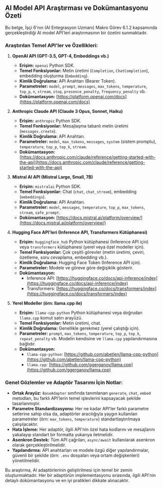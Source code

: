 ## AI Model API Araştırması ve Dokümantasyonu Özeti

Bu belge, İşçi 6'nın (AI Entegrasyon Uzmanı) Makro Görev 6.1.2 kapsamında gerçekleştirdiği AI model API'leri araştırmasının bir özetini sunmaktadır.

### Araştırılan Temel API'ler ve Özellikleri:

1.  **OpenAI API (GPT-3.5, GPT-4, Embeddings vb.)**
    *   **Erişim:** `openai` Python SDK.
    *   **Temel Fonksiyonlar:** Metin üretimi (`Completion`, `ChatCompletion`), embedding oluşturma (`Embedding`).
    *   **Kimlik Doğrulama:** API Anahtarı (Bearer Token).
    *   **Parametreler:** `model`, `prompt`, `messages`, `max_tokens`, `temperature`, `top_p`, `n`, `stream`, `stop`, `presence_penalty`, `frequency_penalty` vb.
    *   **Dokümantasyon:** [https://platform.openai.com/docs](https://platform.openai.com/docs)

2.  **Anthropic Claude API (Claude 3 Opus, Sonnet, Haiku)**
    *   **Erişim:** `anthropic` Python SDK.
    *   **Temel Fonksiyonlar:** Mesajlaşma tabanlı metin üretimi (`messages.create`).
    *   **Kimlik Doğrulama:** API Anahtarı.
    *   **Parametreler:** `model`, `max_tokens`, `messages`, `system` (sistem promptu), `temperature`, `top_p`, `top_k`, `stream`.
    *   **Dokümantasyon:** [https://docs.anthropic.com/claude/reference/getting-started-with-the-api](https://docs.anthropic.com/claude/reference/getting-started-with-the-api)

3.  **Mistral AI API (Mistral Large, Small, 7B)**
    *   **Erişim:** `mistralai` Python SDK.
    *   **Temel Fonksiyonlar:** Chat (`chat`, `chat_stream`), embedding (`embeddings`).
    *   **Kimlik Doğrulama:** API Anahtarı.
    *   **Parametreler:** `model`, `messages`, `temperature`, `top_p`, `max_tokens`, `stream`, `safe_prompt`.
    *   **Dokümantasyon:** [https://docs.mistral.ai/platform/overview/](https://docs.mistral.ai/platform/overview/)

4.  **Hugging Face API'leri (Inference API, Transformers Kütüphanesi)**
    *   **Erişim:** `huggingface_hub` Python kütüphanesi (Inference API için) veya `transformers` kütüphanesi (yerel veya özel modeller için).
    *   **Temel Fonksiyonlar:** Çok çeşitli görevler (metin üretimi, çeviri, özetleme, soru cevaplama, embedding vb.).
    *   **Kimlik Doğrulama:** Hugging Face Token (Inference API için).
    *   **Parametreler:** Modele ve göreve göre değişiklik gösterir.
    *   **Dokümantasyon:**
        *   Inference API: [https://huggingface.co/docs/api-inference/index](https://huggingface.co/docs/api-inference/index)
        *   Transformers: [https://huggingface.co/docs/transformers/index](https://huggingface.co/docs/transformers/index)

5.  **Yerel Modeller (örn: llama.cpp ile)**
    *   **Erişim:** `llama-cpp-python` Python kütüphanesi veya doğrudan `llama.cpp` komut satırı arayüzü.
    *   **Temel Fonksiyonlar:** Metin üretimi, chat.
    *   **Kimlik Doğrulama:** Genellikle gerekmez (yerel çalıştığı için).
    *   **Parametreler:** `prompt`, `max_tokens`, `temperature`, `top_p`, `top_k`, `repeat_penalty` vb. Modelin kendisine ve `llama.cpp` yapılandırmasına bağlıdır.
    *   **Dokümantasyon:**
        *   `llama-cpp-python`: [https://github.com/abetlen/llama-cpp-python](https://github.com/abetlen/llama-cpp-python)
        *   `llama.cpp`: [https://github.com/ggerganov/llama.cpp](https://github.com/ggerganov/llama.cpp)

### Genel Gözlemler ve Adaptör Tasarımı İçin Notlar:

*   **Ortak Arayüz:** `BaseAdapter` sınıfında tanımlanan `generate`, `chat`, `embed` metodları, bu farklı API'lerin temel işlevlerini kapsayacak şekilde tasarlanmıştır.
*   **Parametre Standardizasyonu:** Her ne kadar API'ler farklı parametre setlerine sahip olsa da, adaptörler aracılığıyla yaygın kullanılan parametreler (örn: `max_tokens`, `temperature`) standartlaştırılmaya çalışılacaktır.
*   **Hata İşleme:** Her adaptör, ilgili API'nin özel hata kodlarını ve mesajlarını yakalayıp standart bir formatta yukarıya iletmelidir.
*   **Asenkron Destek:** Tüm API çağrıları, `async/await` kullanılarak asenkron olarak gerçekleştirilmelidir.
*   **Yapılandırma:** API anahtarları ve modele özgü diğer yapılandırmalar, güvenli bir şekilde (örn: `.env` dosyaları veya ortam değişkenleri) yönetilmelidir.

Bu araştırma, AI adaptörlerinin geliştirilmesi için temel bir zemin oluşturmaktadır. Her bir adaptörün implementasyonu sırasında, ilgili API'nin detaylı dokümantasyonu ve en iyi pratikleri dikkate alınacaktır.
